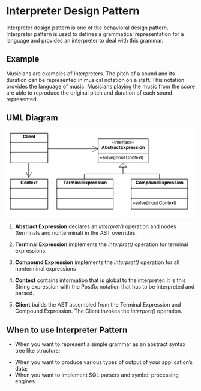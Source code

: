 <h1>Interpreter Design Pattern</h1>
Interpreter design pattern is one of the behavioral design pattern. Interpreter pattern is used to defines a grammatical representation for a language and provides an interpreter to deal with this grammar.

<h2>Example</h2>
Musicians are examples of Interpreters. The pitch of a sound and its duration can be represented in musical notation on a staff. This notation provides the language of music. Musicians playing the music from the score are able to reproduce the original pitch and duration of each sound represented.

<h2>UML Diagram</h2>

![img.png](img.png)

<ol>
<li>

**Abstract Expression** declares an *interpret()* operation and nodes (terminals and nonterminal) in the AST overrides.
</li>
<li>

**Terminal Expression** implements the *interpret()* operation for terminal expressions.
</li>
<li>

**Compound Expression** implements the *interpret()* operation for all nonterminal expressions
</li>
<li>

**Context** contains information that is global to the interpreter. It is this String expression with the Postfix notation that has to be interpreted and parsed.
</li>
<li>

**Client** builds the AST assembled from the Terminal Expression and Compound Expression. The Client invokes the *interpret()* operation.
</li>
</ol>

<h2>When to use Interpreter Pattern</h2>
<ul>
<li>

When you want to represent a simple grammar as an abstract syntax tree like structure;
</li>
<li>
When you want to produce various types of output of your application’s data;
</li>
<li>
When you want to implement SQL parsers and symbol processing engines.
</li>
</ul>